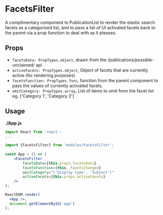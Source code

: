 # FacetsFilter
A complimentary component to PublicationList to render the elastic search facets as a categorised list, and to pass a list of UI activated facets back to the parent via a prop function to deal with as it pleases.
## Props
- `facetsData: PropTypes.object`, drawn from the /publications/possible-unclaimed/ api
- `activeFacets: PropTypes.object`, Object of facets that are currently active (for rendering purposes)
- `facetsFunction: PropTypes.func`, function from the parent component to pass the values of currently activated facets.
- `omitCategory: PropTypes.array`, List of items to omit from the facet list eg. ['Category 1', 'Category 2']
## Usage
**./App.js**
```jsx
import React from 'react';
...

import {FacetsFilter} from 'modules/FacetsFilter';
        
const App = () => (
    <FacetsFilter 
        facetsData={this.props.facetsData}
        facetsFunction={this._facetsChanged}
        omitCategory="['Display type', 'Subject']"
        activeFacets={this.props.activeFacets}
    />
);

ReactDOM.render(
  <App />,
  document.getElementById('app')
);
```


